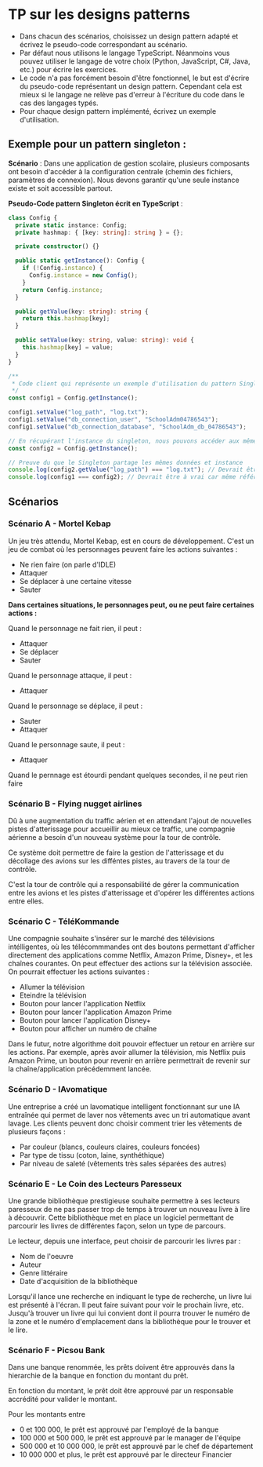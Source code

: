 # TP sur les designs patterns

- Dans chacun des scénarios, choisissez un design pattern adapté et écrivez le pseudo-code correspondant au scénario.
- Par défaut nous utilisons le langage TypeScript. Néanmoins vous pouvez utiliser le langage de votre choix (Python, JavaScript, C#, Java, etc.) pour écrire les exercices.
- Le code n'a pas forcément besoin d'être fonctionnel, le but est d'écrire du pseudo-code représentant un design pattern. Cependant cela est mieux si le langage ne relève pas d'erreur à l'écriture du code dans le cas des langages typés.
- Pour chaque design pattern implémenté, écrivez un exemple d'utilisation.

## Exemple pour un pattern singleton :

**Scénario** :
Dans une application de gestion scolaire, plusieurs composants ont besoin d'accéder à la configuration centrale (chemin des fichiers, paramètres de connexion). Nous devons garantir qu'une seule instance existe et soit accessible partout.

**Pseudo-Code pattern Singleton écrit en TypeScript** :

```typescript
class Config {
  private static instance: Config;
  private hashmap: { [key: string]: string } = {};

  private constructor() {}

  public static getInstance(): Config {
    if (!Config.instance) {
      Config.instance = new Config();
    }
    return Config.instance;
  }

  public getValue(key: string): string {
    return this.hashmap[key];
  }

  public setValue(key: string, value: string): void {
    this.hashmap[key] = value;
  }
}

/**
 * Code client qui représente un exemple d'utilisation du pattern Singleton.
 */
const config1 = Config.getInstance();

config1.setValue("log_path", "log.txt");
config1.setValue("db_connection_user", "SchoolAdm04786543");
config1.setValue("db_connection_database", "SchoolAdm_db_04786543");

// En récupérant l'instance du singleton, nous pouvons accéder aux mêmes données de la même instance de la classe Config
const config2 = Config.getInstance();

// Preuve du que le Singleton partage les mêmes données et instance
console.log(config2.getValue("log_path") === "log.txt"); // Devrait être à vrai
console.log(config1 === config2); // Devrait être à vrai car même référence mémoire (même instance de classe)
```

## Scénarios

### Scénario A - Mortel Kebap

Un jeu très attendu, Mortel Kebap, est en cours de développement. C'est un jeu de combat où les personnages peuvent faire les actions suivantes :

- Ne rien faire (on parle d'IDLE)
- Attaquer
- Se déplacer à une certaine vitesse
- Sauter

**Dans certaines situations, le personnages peut, ou ne peut faire certaines actions :**

Quand le personnage ne fait rien, il peut :

- Attaquer
- Se déplacer
- Sauter

Quand le personnage attaque, il peut :

- Attaquer

Quand le personnage se déplace, il peut :

- Sauter
- Attaquer

Quand le personnage saute, il peut :

- Attaquer

Quand le pernnage est étourdi pendant quelques secondes, il ne peut rien faire

### Scénario B - Flying nugget airlines

Dû à une augmentation du traffic aérien et en attendant l'ajout de nouvelles pistes d'atterissage pour accueillir au mieux ce traffic, une compagnie aérienne a besoin d'un nouveau système pour la tour de contrôle.

Ce système doit permettre de faire la gestion de l'atterissage et du décollage des avions sur les difféntes pistes, au travers de la tour de contrôle.

C'est la tour de contrôle qui a responsabilité de gérer la communication entre les avions et les pistes d'atterissage et d'opérer les différentes actions entre elles.

### Scénario C - TéléKommande

Une compagnie souhaite s'insérer sur le marché des télévisions intélligentes, où les télécommmandes ont des boutons permettant d'afficher directement des applications comme Netflix, Amazon Prime, Disney+, et les chaînes courantes. On peut effectuer des actions sur la télévision associée. On pourrait effectuer les actions suivantes :

- Allumer la télévision
- Eteindre la télévision
- Bouton pour lancer l'application Netflix
- Bouton pour lancer l'application Amazon Prime
- Bouton pour lancer l'application Disney+
- Bouton pour afficher un numéro de chaîne

Dans le futur, notre algorithme doit pouvoir effectuer un retour en arrière sur les actions. Par exemple, après avoir allumer la télévision, mis Netflix puis Amazon Prime, un bouton pour revenir en arrière permettrait de revenir sur la chaîne/application précédemment lancée.

### Scénario D - IAvomatique

Une entreprise a créé un lavomatique intelligent fonctionnant sur une IA entraînée qui permet de laver nos vêtements avec un tri automatique avant lavage.
Les clients peuvent donc choisir comment trier les vêtements de plusieurs façons :

- Par couleur (blancs, couleurs claires, couleurs foncées)
- Par type de tissu (coton, laine, synthéthique)
- Par niveau de saleté (vêtements très sales séparées des autres)

### Scénario E - Le Coin des Lecteurs Paresseux

Une grande bibliothèque prestigieuse souhaite permettre à ses lecteurs paresseux de ne pas passer trop de temps à trouver un nouveau livre à lire à découvrir.
Cette bibliothèque met en place un logiciel permettant de parcourir les livres de différentes façon, selon un type de parcours.

Le lecteur, depuis une interface, peut choisir de parcourir les livres par :

- Nom de l'oeuvre
- Auteur
- Genre littéraire
- Date d'acquisition de la bibliothèque

Lorsqu'il lance une recherche en indiquant le type de recherche, un livre lui est présenté à l'écran. Il peut faire suivant pour voir le prochain livre, etc. Jusqu'à trouver un livre qui lui convient dont il pourra trouver le numéro de la zone et le numéro d'emplacement dans la bibliothèque pour le trouver et le lire.

### Scénario F - Picsou Bank

Dans une banque renommée, les prêts doivent être approuvés dans la hierarchie de la banque en fonction du montant du prêt.

En fonction du montant, le prêt doit être approuvé par un responsable accrédité pour valider le montant.

Pour les montants entre

- 0 et 100 000, le prêt est approuvé par l'employé de la banque
- 100 000 et 500 000, le prêt est approuvé par le manager de l'équipe
- 500 000 et 10 000 000, le prêt est approuvé par le chef de département
- 10 000 000 et plus, le prêt est approuvé par le directeur Financier
